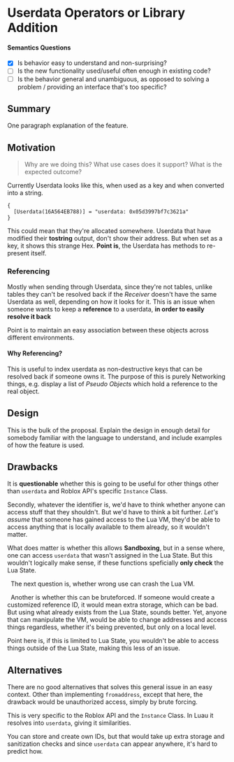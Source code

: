 # Userdata Operators or Library Addition

#### Semantics Questions
- [x] Is behavior easy to understand and non-surprising?
- [ ] Is the new functionality used/useful often enough in existing code?
- [ ] Is the behavior general and unambiguous, as opposed to solving a problem / providing an interface that's too specific?

## Summary

One paragraph explanation of the feature.

## Motivation

> Why are we doing this? What use cases does it support? What is the expected outcome?

Currently Userdata looks like this, when used as a key and when converted into a string.
```
{
  [Userdata(16A564EB788)] = "userdata: 0x05d3997bf7c3621a"
}
```

This could mean that they're allocated somewhere. Userdata that have modified their **tostring** output, don't show their address. But when set as a key, it shows this strange Hex. **Point is**, the Userdata has methods to re-present itself.


### Referencing
Mostly when sending through Userdata, since they're not tables, unlike tables they can't be resolved back if the _Receiver_ doesn't have the same Userdata as well, depending on how it looks for it. This is an issue when someone wants to keep a **reference** to a userdata, **in order to easily resolve it back**

Point is to maintain an easy association between these objects across different environments.

#### Why Referencing?
This is useful to index userdata as non-destructive keys that can be resolved back if someone owns it. The purpose of this is purely Networking things, e.g. display a list of _Pseudo Objects_ which hold a reference to the real object.


## Design

This is the bulk of the proposal. Explain the design in enough detail for somebody familiar with the language to understand, and include examples of how the feature is used.

## Drawbacks

It is **questionable** whether this is going to be useful for other things other than ``userdata`` and Roblox API's specific ``Instance`` Class.

Secondly, whatever the identifier is, we'd have to think whether anyone can access stuff that they shouldn't. But we'd have to think a bit further. _Let's assume_ that someone has gained access to the Lua VM, they'd be able to access anything that is locally available to them already, so it wouldn't matter.

What does matter is whether this allows **Sandboxing**, but in a sense where, one can access ``userdata`` that wasn't assigned in the Lua State. But this wouldn't logically make sense, if these functions speficially **only check** the Lua State.

&nbsp;
The next question is, whether wrong use can crash the Lua VM.

&nbsp;
Another is whether this can be bruteforced. If someone would create a customized reference ID, it would mean extra storage, which can be bad. But using what already exists from the Lua State, sounds better. Yet, anyone that can manipulate the VM, would be able to change addresses and access things regardless, whether it's being prevented, but only on a local level.

Point here is, if this is limited to Lua State, you wouldn't be able to access things outside of the Lua State, making this less of an issue.

## Alternatives

There are no good alternatives that solves this general issue in an easy context. Other than implementing ``fromaddress``, except that here, the drawback would be unauthorized access, simply by brute forcing.

This is very specific to the Roblox API and the ``Instance`` Class. In Luau it resolves into ``userdata``, giving it similarities.

You can store and create own IDs, but that would take up extra storage and sanitization checks and since ``userdata`` can appear anywhere, it's hard to predict how.
